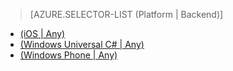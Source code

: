 ﻿> [AZURE.SELECTOR-LIST (Platform | Backend)]
- [(iOS | Any)](/pt-br/documentation/articles/mobile-services-ios-handling-conflicts-offline-data)
- [(Windows Universal C# | Any)](/pt-br/documentation/articles/mobile-services-windows-store-dotnet-handling-conflicts-offline-data)
- [(Windows Phone | Any)](/pt-br/documentation/articles/mobile-services-windows-phone-handling-conflicts-offline-data)
<!--HONumber=42-->
